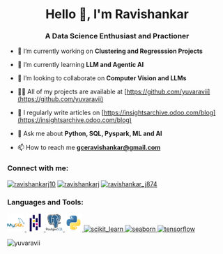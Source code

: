 <h1 align="center">Hello 👋, I'm Ravishankar</h1>
<h3 align="center">A Data Science Enthusiast and Practioner</h3>

- 🔭 I’m currently working on **Clustering and Regresssion Projects**

- 🌱 I’m currently learning **LLM and Agentic AI**

- 👯 I’m looking to collaborate on **Computer Vision and LLMs**

- 👨‍💻 All of my projects are available at [https://github.com/yuvaravii](https://github.com/yuvaravii)

- 📝 I regularly write articles on [https://insightsarchive.odoo.com/blog](https://insightsarchive.odoo.com/blog)

- 💬 Ask me about **Python, SQL, Pyspark, ML and AI**

- 📫 How to reach me **gceravishankar@gmail.com**

<h3 align="left">Connect with me:</h3>
<p align="left">
<a href="https://twitter.com/ravishankarj10" target="blank"><img align="center" src="https://raw.githubusercontent.com/rahuldkjain/github-profile-readme-generator/master/src/images/icons/Social/twitter.svg" alt="ravishankarj10" height="30" width="40" /></a>
<a href="https://linkedin.com/in/ravishankarj" target="blank"><img align="center" src="https://raw.githubusercontent.com/rahuldkjain/github-profile-readme-generator/master/src/images/icons/Social/linked-in-alt.svg" alt="ravishankarj" height="30" width="40" /></a>
<a href="https://www.youtube.com/c/ravishankar_j874" target="blank"><img align="center" src="https://raw.githubusercontent.com/rahuldkjain/github-profile-readme-generator/master/src/images/icons/Social/youtube.svg" alt="ravishankar_j874" height="30" width="40" /></a>
</p>

<h3 align="left">Languages and Tools:</h3>
<p align="left"> <a href="https://www.mysql.com/" target="_blank" rel="noreferrer"> <img src="https://raw.githubusercontent.com/devicons/devicon/master/icons/mysql/mysql-original-wordmark.svg" alt="mysql" width="40" height="40"/> </a> <a href="https://pandas.pydata.org/" target="_blank" rel="noreferrer"> <img src="https://raw.githubusercontent.com/devicons/devicon/2ae2a900d2f041da66e950e4d48052658d850630/icons/pandas/pandas-original.svg" alt="pandas" width="40" height="40"/> </a> <a href="https://www.postgresql.org" target="_blank" rel="noreferrer"> <img src="https://raw.githubusercontent.com/devicons/devicon/master/icons/postgresql/postgresql-original-wordmark.svg" alt="postgresql" width="40" height="40"/> </a> <a href="https://www.python.org" target="_blank" rel="noreferrer"> <img src="https://raw.githubusercontent.com/devicons/devicon/master/icons/python/python-original.svg" alt="python" width="40" height="40"/> </a> <a href="https://scikit-learn.org/" target="_blank" rel="noreferrer"> <img src="https://upload.wikimedia.org/wikipedia/commons/0/05/Scikit_learn_logo_small.svg" alt="scikit_learn" width="40" height="40"/> </a> <a href="https://seaborn.pydata.org/" target="_blank" rel="noreferrer"> <img src="https://seaborn.pydata.org/_images/logo-mark-lightbg.svg" alt="seaborn" width="40" height="40"/> </a> <a href="https://www.tensorflow.org" target="_blank" rel="noreferrer"> <img src="https://www.vectorlogo.zone/logos/tensorflow/tensorflow-icon.svg" alt="tensorflow" width="40" height="40"/> </a> </p>

<p><img align="center" src="https://github-readme-stats.vercel.app/api/top-langs?username=yuvaravii&show_icons=true&locale=en&layout=compact" alt="yuvaravii" /></p>

